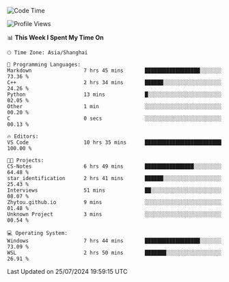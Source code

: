 <!--START_SECTION:waka-->
![Code Time](http://img.shields.io/badge/Code%20Time-1%2C868%20hrs%2028%20mins-blue)

![Profile Views](http://img.shields.io/badge/Profile%20Views-4-blue)

📊 **This Week I Spent My Time On** 

```text
🕑︎ Time Zone: Asia/Shanghai

💬 Programming Languages: 
Markdown                 7 hrs 45 mins       ██████████████████░░░░░░░   73.36 % 
C++                      2 hrs 34 mins       ██████░░░░░░░░░░░░░░░░░░░   24.26 % 
Python                   13 mins             █░░░░░░░░░░░░░░░░░░░░░░░░   02.05 % 
Other                    1 min               ░░░░░░░░░░░░░░░░░░░░░░░░░   00.20 % 
C                        0 secs              ░░░░░░░░░░░░░░░░░░░░░░░░░   00.13 % 

🔥 Editors: 
VS Code                  10 hrs 35 mins      █████████████████████████   100.00 % 

🐱‍💻 Projects: 
CS-Notes                 6 hrs 49 mins       ████████████████░░░░░░░░░   64.48 % 
star_identification      2 hrs 41 mins       ██████░░░░░░░░░░░░░░░░░░░   25.43 % 
Interviews               51 mins             ██░░░░░░░░░░░░░░░░░░░░░░░   08.07 % 
Zhytou.github.io         9 mins              ░░░░░░░░░░░░░░░░░░░░░░░░░   01.48 % 
Unknown Project          3 mins              ░░░░░░░░░░░░░░░░░░░░░░░░░   00.54 % 

💻 Operating System: 
Windows                  7 hrs 44 mins       ██████████████████░░░░░░░   73.09 % 
WSL                      2 hrs 50 mins       ███████░░░░░░░░░░░░░░░░░░   26.91 % 
```


 Last Updated on 25/07/2024 19:59:15 UTC
<!--END_SECTION:waka-->
